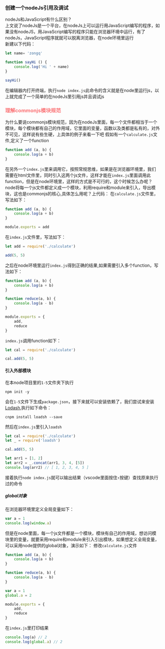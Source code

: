 ### 创建一个nodeJs引用及调试
nodeJs和JavaScript有什么区别？<br>
上文说了nodeJs是一个平台，在nodeJs上可以运行用JavaScript编写的程序，如果没有nodeJS，用JavaScript编写的程序只能在浏览器环境中运行，有了nodeJs，JavaScript程序就就可以脱离浏览器，在node环境里运行<br>
新建以下代码：
```js
let name= 'zongq'

function sayHi () {
    console.log('Hi ' + name)
}

sayHi()
```
在编辑器内打开终端，执行`node index.js`此命令的含义就是在node里运行js，以上就完成了一个简单的在nodeJs里引用js并且调试js

<h3 style="color: #FB7477">理解commonjs模块规范</h3>

为什么要说commonjs模块规范，因为在nodeJs里面，每一个文件都相当于一个模块，每个模块都有自己的作用域，它里面的变量，函数以及类都是私有的，对外不可见，这样说有些生硬，上具体的例子来看一下吧
假如有一个`calculate.js`文件,定义了一个function
```js
function add (a, b) {
    console.log(a + b)
}
```
在另外一个`index.js`里来调用它，按照常规思维，如果是在浏览器环境里，我们需要在html文件里，同时引入这两个js文件，这样才能在`index.js`里面调用此function，但是在node环境里，这样的方式是不可行的，这个时候怎么办呢？node将每一个js文件都定义成一个模块，利用require和module来引入，导出模块，这也是commonjs的核心,具体怎么用呢？上代码：
在`calculate.js`文件里，写法如下：
```js
function add (a, b) {
    console.log(a + b)
}

module.exports = add
```
在`index.js`文件里，写法如下：
```js
let add = require('./calculate')

add(5, 5)
```
之后在node环境里运行`index.js`得到正确的结果,如果需要引入多个function，写法如下：
```js
function add (a, b) {
    console.log(a + b)
}

function reduce(a, b) {
    console.log(a - b)
}

module.exports = {
    add,
    reduce
}
```
`index.js`调用function如下：
```js
let cal = require('./calculate')

cal.add(5, 5)
```
<h4>引入外部模块</h4>

在本node项目里的`1-5`文件夹下执行
```
npm init -y
```
会在`1-5`文件下生成`package.json`，接下来就可以安装依赖了，我们尝试来安装[Lodash](https://www.lodashjs.com/),执行如下命令：
```
cnpm install loadsh --save
```
然后在`index.js`里引入`loadsh`
```js
let cal = require('./calculate')
let _ = require('loadsh')

cal.add(5, 5)

let arr1 = [1, 2]
let arr2 = _.concat(arr1, 3, 4, [5])
console.log(arr2) // [ 1, 2, 3, 4, 5 ]
```
接着执行`node index.js`就可以输出结果（vscode里面按住`↑`按键）查找原来执行过的命令

<h5>global对象</h5>

在浏览器环境里定义全局变量如下：
```js
var a = 1
console.log(window.a)
```
但是在node里面，每一个js文件都是一个模块，模块有自己的作用域，想访问模块里的变量，就要采用require和module来引入引出模块，如果想定义全局变量，可以采用node提供的global对象，演示如下：
修改`calculate.js`文件
```js
function add (a, b) {
    console.log(a + b)
}

function reduce(a, b) {
    console.log(a - b)
}

var a = 1
global.a = 2

module.exports = {
    add,
    reduce
}
```
在`index.js`里打印结果
```js
console.log(a) // 2
console.log(global.a) // 2
```
